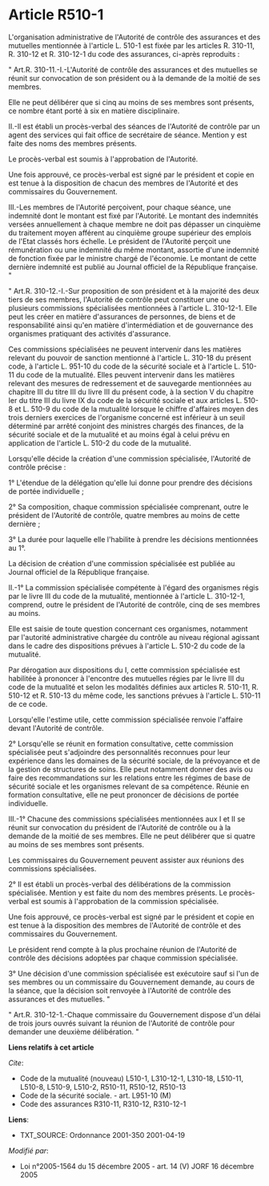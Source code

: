 # Article R510-1

L'organisation administrative de l'Autorité de contrôle des assurances et des mutuelles mentionnée à l'article L. 510-1 est
fixée par les articles R. 310-11, R. 310-12 et R. 310-12-1 du code des assurances, ci-après reproduits : 

" Art.R. 310-11.-I.-L'Autorité de contrôle des assurances et des mutuelles se réunit sur convocation de son président ou à la
demande de la moitié de ses membres. 

Elle ne peut délibérer que si cinq au moins de ses membres sont présents, ce nombre étant porté à six en matière
disciplinaire. 

II.-Il est établi un procès-verbal des séances de l'Autorité de contrôle par un agent des services qui fait office de
secrétaire de séance. Mention y est faite des noms des membres présents. 

Le procès-verbal est soumis à l'approbation de l'Autorité. 

Une fois approuvé, ce procès-verbal est signé par le président et copie en est tenue à la disposition de chacun des membres
de l'Autorité et des commissaires du Gouvernement. 

III.-Les membres de l'Autorité perçoivent, pour chaque séance, une indemnité dont le montant est fixé par l'Autorité. Le
montant des indemnités versées annuellement à chaque membre ne doit pas dépasser un cinquième du traitement moyen afférent au
cinquième groupe supérieur des emplois de l'Etat classés hors échelle. Le président de l'Autorité perçoit une rémunération ou
une indemnité du même montant, assortie d'une indemnité de fonction fixée par le ministre chargé de l'économie. Le montant de
cette dernière indemnité est publié au Journal officiel de la République française. " 

" Art.R. 310-12.-I.-Sur proposition de son président et à la majorité des deux tiers de ses membres, l'Autorité de contrôle
peut constituer une ou plusieurs commissions spécialisées mentionnées à l'article L. 310-12-1. Elle peut les créer en matière
d'assurances de personnes, de biens et de responsabilité ainsi qu'en matière d'intermédiation et de gouvernance des
organismes pratiquant des activités d'assurance. 

Ces commissions spécialisées ne peuvent intervenir dans les matières relevant du pouvoir de sanction mentionné à l'article L.
310-18 du présent code, à l'article L. 951-10 du code de la sécurité sociale et à l'article L. 510-11 du code de la
mutualité. Elles peuvent intervenir dans les matières relevant des mesures de redressement et de sauvegarde mentionnées au
chapitre III du titre III du livre III du présent code, à la section V du chapitre Ier du titre III du livre IX du code de la
sécurité sociale et aux articles L. 510-8 et L. 510-9 du code de la mutualité lorsque le chiffre d'affaires moyen des trois
derniers exercices de l'organisme concerné est inférieur à un seuil déterminé par arrêté conjoint des ministres chargés des
finances, de la sécurité sociale et de la mutualité et au moins égal à celui prévu en application de l'article L. 510-2 du
code de la mutualité. 

Lorsqu'elle décide la création d'une commission spécialisée, l'Autorité de contrôle précise : 

1° L'étendue de la délégation qu'elle lui donne pour prendre des décisions de portée individuelle ; 

2° Sa composition, chaque commission spécialisée comprenant, outre le président de l'Autorité de contrôle, quatre membres au
moins de cette dernière ; 

3° La durée pour laquelle elle l'habilite à prendre les décisions mentionnées au 1°. 

La décision de création d'une commission spécialisée est publiée au Journal officiel de la République française. 

II.-1° La commission spécialisée compétente à l'égard des organismes régis par le livre III du code de la mutualité,
mentionnée à l'article L. 310-12-1, comprend, outre le président de l'Autorité de contrôle, cinq de ses membres au moins. 

Elle est saisie de toute question concernant ces organismes, notamment par l'autorité administrative chargée du contrôle au
niveau régional agissant dans le cadre des dispositions prévues à l'article L. 510-2 du code de la mutualité. 

Par dérogation aux dispositions du I, cette commission spécialisée est habilitée à prononcer à l'encontre des mutuelles
régies par le livre III du code de la mutualité et selon les modalités définies aux articles R. 510-11, R. 510-12 et R.
510-13 du même code, les sanctions prévues à l'article L. 510-11 de ce code. 

Lorsqu'elle l'estime utile, cette commission spécialisée renvoie l'affaire devant l'Autorité de contrôle. 

2° Lorsqu'elle se réunit en formation consultative, cette commission spécialisée peut s'adjoindre des personnalités reconnues
pour leur expérience dans les domaines de la sécurité sociale, de la prévoyance et de la gestion de structures de soins. Elle
peut notamment donner des avis ou faire des recommandations sur les relations entre les régimes de base de sécurité sociale
et les organismes relevant de sa compétence. Réunie en formation consultative, elle ne peut prononcer de décisions de portée
individuelle. 

III.-1° Chacune des commissions spécialisées mentionnées aux I et II se réunit sur convocation du président de l'Autorité de
contrôle ou à la demande de la moitié de ses membres. Elle ne peut délibérer que si quatre au moins de ses membres sont
présents. 

Les commissaires du Gouvernement peuvent assister aux réunions des commissions spécialisées. 

2° Il est établi un procès-verbal des délibérations de la commission spécialisée. Mention y est faite du nom des membres
présents. Le procès-verbal est soumis à l'approbation de la commission spécialisée. 

Une fois approuvé, ce procès-verbal est signé par le président et copie en est tenue à la disposition des membres de
l'Autorité de contrôle et des commissaires du Gouvernement. 

Le président rend compte à la plus prochaine réunion de l'Autorité de contrôle des décisions adoptées par chaque commission
spécialisée. 

3° Une décision d'une commission spécialisée est exécutoire sauf si l'un de ses membres ou un commissaire du Gouvernement
demande, au cours de la séance, que la décision soit renvoyée à l'Autorité de contrôle des assurances et des mutuelles. " 

" Art.R. 310-12-1.-Chaque commissaire du Gouvernement dispose d'un délai de trois jours ouvrés suivant la réunion de
l'Autorité de contrôle pour demander une deuxième délibération. "

**Liens relatifs à cet article**

_Cite_:

  - Code de la mutualité (nouveau) L510-1, L310-12-1, L310-18, L510-11, L510-8, L510-9, L510-2, R510-11, R510-12, R510-13
  - Code de la sécurité sociale. - art. L951-10 (M)
  - Code des assurances R310-11, R310-12, R310-12-1

**Liens**:

  - TXT_SOURCE: Ordonnance 2001-350 2001-04-19

_Modifié par_:

  - Loi n°2005-1564 du 15 décembre 2005 - art. 14 (V) JORF 16 décembre 2005

